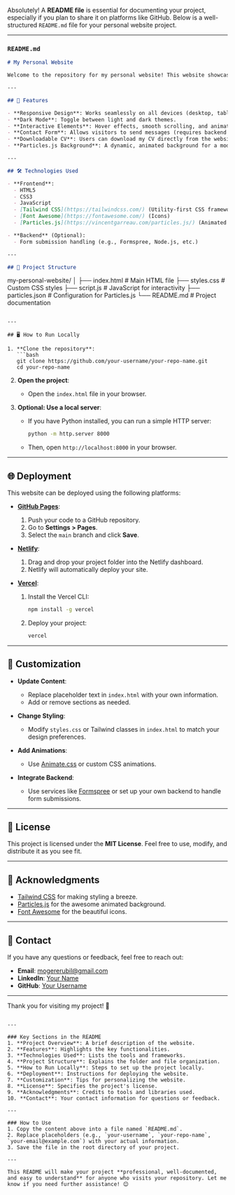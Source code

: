 Absolutely! A **README file** is essential for documenting your project, especially if you plan to share it on platforms like GitHub. Below is a well-structured `README.md` file for your personal website project.

---

### `README.md`

```markdown
# My Personal Website

Welcome to the repository for my personal website! This website showcases my skills, projects, and contact information. It's built using **HTML**, **CSS**, **JavaScript**, and **Tailwind CSS** for styling.

---

## 🚀 Features

- **Responsive Design**: Works seamlessly on all devices (desktop, tablet, mobile).
- **Dark Mode**: Toggle between light and dark themes.
- **Interactive Elements**: Hover effects, smooth scrolling, and animations.
- **Contact Form**: Allows visitors to send messages (requires backend integration).
- **Downloadable CV**: Users can download my CV directly from the website.
- **Particles.js Background**: A dynamic, animated background for a modern look.

---

## 🛠️ Technologies Used

- **Frontend**:
  - HTML5
  - CSS3
  - JavaScript
  - [Tailwind CSS](https://tailwindcss.com/) (Utility-first CSS framework)
  - [Font Awesome](https://fontawesome.com/) (Icons)
  - [Particles.js](https://vincentgarreau.com/particles.js/) (Animated background)

- **Backend** (Optional):
  - Form submission handling (e.g., Formspree, Node.js, etc.)

---

## 📂 Project Structure

```
my-personal-website/
│
├── index.html          # Main HTML file
├── styles.css          # Custom CSS styles
├── script.js           # JavaScript for interactivity
├── particles.json      # Configuration for Particles.js
└── README.md           # Project documentation
```

---

## 🖥️ How to Run Locally

1. **Clone the repository**:
   ```bash
   git clone https://github.com/your-username/your-repo-name.git
   cd your-repo-name
   ```

2. **Open the project**:
   - Open the `index.html` file in your browser.

3. **Optional: Use a local server**:
   - If you have Python installed, you can run a simple HTTP server:
     ```bash
     python -m http.server 8000
     ```
   - Then, open `http://localhost:8000` in your browser.

---

## 🌐 Deployment

This website can be deployed using the following platforms:

- **[GitHub Pages](https://pages.github.com/)**:
  1. Push your code to a GitHub repository.
  2. Go to **Settings > Pages**.
  3. Select the `main` branch and click **Save**.

- **[Netlify](https://www.netlify.com/)**:
  1. Drag and drop your project folder into the Netlify dashboard.
  2. Netlify will automatically deploy your site.

- **[Vercel](https://vercel.com/)**:
  1. Install the Vercel CLI:
     ```bash
     npm install -g vercel
     ```
  2. Deploy your project:
     ```bash
     vercel
     ```

---

## 🎨 Customization

- **Update Content**:
  - Replace placeholder text in `index.html` with your own information.
  - Add or remove sections as needed.

- **Change Styling**:
  - Modify `styles.css` or Tailwind classes in `index.html` to match your design preferences.

- **Add Animations**:
  - Use [Animate.css](https://animate.style/) or custom CSS animations.

- **Integrate Backend**:
  - Use services like [Formspree](https://formspree.io/) or set up your own backend to handle form submissions.

---

## 📜 License

This project is licensed under the **MIT License**. Feel free to use, modify, and distribute it as you see fit.

---

## 🙏 Acknowledgments

- [Tailwind CSS](https://tailwindcss.com/) for making styling a breeze.
- [Particles.js](https://vincentgarreau.com/particles.js/) for the awesome animated background.
- [Font Awesome](https://fontawesome.com/) for the beautiful icons.

---

## 📧 Contact

If you have any questions or feedback, feel free to reach out:

- **Email**: mogererubil@gmail.com
- **LinkedIn**: [Your Name](https://linkedin.com/in/yourusername)
- **GitHub**: [Your Username](https://github.com/Rubil-Mogere-94)

---

Thank you for visiting my project! 🚀
```

---

### Key Sections in the README
1. **Project Overview**: A brief description of the website.
2. **Features**: Highlights the key functionalities.
3. **Technologies Used**: Lists the tools and frameworks.
4. **Project Structure**: Explains the folder and file organization.
5. **How to Run Locally**: Steps to set up the project locally.
6. **Deployment**: Instructions for deploying the website.
7. **Customization**: Tips for personalizing the website.
8. **License**: Specifies the project's license.
9. **Acknowledgments**: Credits to tools and libraries used.
10. **Contact**: Your contact information for questions or feedback.

---

### How to Use
1. Copy the content above into a file named `README.md`.
2. Replace placeholders (e.g., `your-username`, `your-repo-name`, `your-email@example.com`) with your actual information.
3. Save the file in the root directory of your project.

---

This README will make your project **professional, well-documented, and easy to understand** for anyone who visits your repository. Let me know if you need further assistance! 😊
